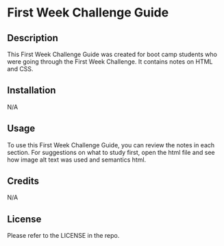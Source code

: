 # First Week Challenge Guide

## Description

This First Week Challenge Guide was created for boot camp students who were going through the First Week Challenge. It contains notes on HTML and CSS.

## Installation

N/A

## Usage

To use this First Week Challenge Guide, you can review the notes in each section. For suggestions on what to study first, open the html file and see how image alt text was used and semantics html.

## Credits

N/A

## License

Please refer to the LICENSE in the repo.